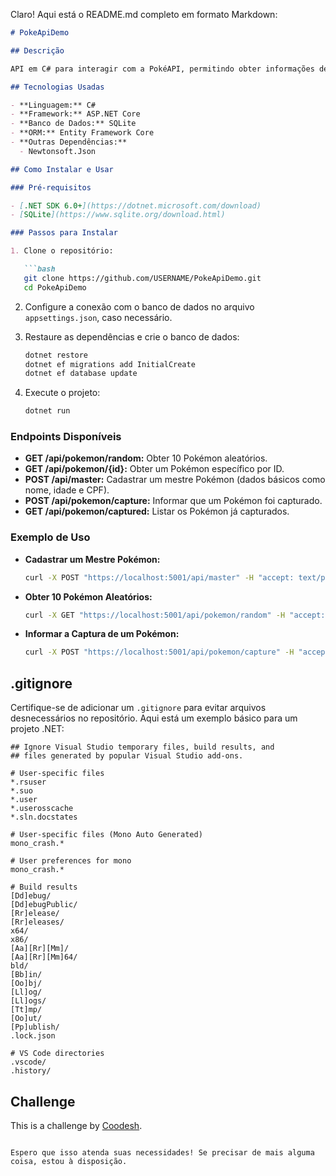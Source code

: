 Claro! Aqui está o README.md completo em formato Markdown:

```markdown
# PokeApiDemo

## Descrição

API em C# para interagir com a PokéAPI, permitindo obter informações de Pokémon, registrar mestres Pokémon e capturas de Pokémon.

## Tecnologias Usadas

- **Linguagem:** C#
- **Framework:** ASP.NET Core
- **Banco de Dados:** SQLite
- **ORM:** Entity Framework Core
- **Outras Dependências:**
  - Newtonsoft.Json

## Como Instalar e Usar

### Pré-requisitos

- [.NET SDK 6.0+](https://dotnet.microsoft.com/download)
- [SQLite](https://www.sqlite.org/download.html)

### Passos para Instalar

1. Clone o repositório:

   ```bash
   git clone https://github.com/USERNAME/PokeApiDemo.git
   cd PokeApiDemo
   ```

2. Configure a conexão com o banco de dados no arquivo `appsettings.json`, caso necessário.

3. Restaure as dependências e crie o banco de dados:

   ```bash
   dotnet restore
   dotnet ef migrations add InitialCreate
   dotnet ef database update
   ```

4. Execute o projeto:

   ```bash
   dotnet run
   ```

### Endpoints Disponíveis

- **GET /api/pokemon/random:** Obter 10 Pokémon aleatórios.
- **GET /api/pokemon/{id}:** Obter um Pokémon específico por ID.
- **POST /api/master:** Cadastrar um mestre Pokémon (dados básicos como nome, idade e CPF).
- **POST /api/pokemon/capture:** Informar que um Pokémon foi capturado.
- **GET /api/pokemon/captured:** Listar os Pokémon já capturados.

### Exemplo de Uso

- **Cadastrar um Mestre Pokémon:**

  ```bash
  curl -X POST "https://localhost:5001/api/master" -H "accept: text/plain" -H "Content-Type: application/json" -d "{\"name\":\"Ash Ketchum\",\"age\":10,\"cpf\":\"123.456.789-00\"}"
  ```

- **Obter 10 Pokémon Aleatórios:**

  ```bash
  curl -X GET "https://localhost:5001/api/pokemon/random" -H "accept: text/plain"
  ```

- **Informar a Captura de um Pokémon:**

  ```bash
  curl -X POST "https://localhost:5001/api/pokemon/capture" -H "accept: text/plain" -H "Content-Type: application/json" -d "{\"id\":1,\"name\":\"Pikachu\",\"masterName\":\"Ash Ketchum\"}"
  ```

## .gitignore

Certifique-se de adicionar um `.gitignore` para evitar arquivos desnecessários no repositório. Aqui está um exemplo básico para um projeto .NET:

```plaintext
## Ignore Visual Studio temporary files, build results, and
## files generated by popular Visual Studio add-ons.

# User-specific files
*.rsuser
*.suo
*.user
*.userosscache
*.sln.docstates

# User-specific files (Mono Auto Generated)
mono_crash.*

# User preferences for mono
mono_crash.*

# Build results
[Dd]ebug/
[Dd]ebugPublic/
[Rr]elease/
[Rr]eleases/
x64/
x86/
[Aa][Rr][Mm]/
[Aa][Rr][Mm]64/
bld/
[Bb]in/
[Oo]bj/
[Ll]og/
[Ll]ogs/
[Tt]mp/
[Oo]ut/
[Pp]ublish/
.lock.json

# VS Code directories
.vscode/
.history/
```

## Challenge

This is a challenge by [Coodesh](https://coodesh.com/).
```

Espero que isso atenda suas necessidades! Se precisar de mais alguma coisa, estou à disposição.
